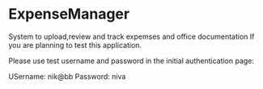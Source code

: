 # ExpenseManager
System to upload,review and track expemses and office documentation
If you are planning to test this application.

Please use test username and password in the initial authentication page:

USername: nik@bb
Password: niva
